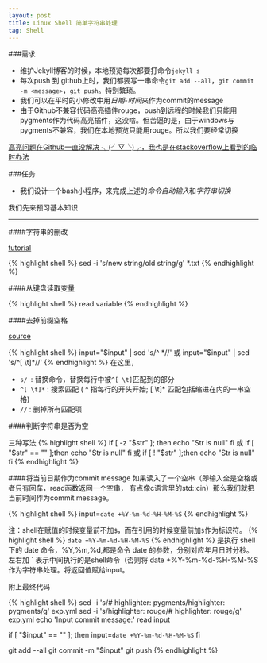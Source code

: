 ```yaml
---
layout: post
title: Linux Shell 简单字符串处理
tag: Shell
---
```


###需求
* 维护Jekyll博客的时候，本地预览每次都要打命令`jekyll s`
* 每次push 到 github上时，我们都要写一串命令`git add --all`，`git commit -m <message>`，`git push`。特别繁琐。
* 我们可以在平时的小修改中用*日期-时间*来作为commit的message
* 由于Github不兼容代码高亮插件rouge，push到远程的时候我们只能用pygments作为代码高亮插件，这没啥。但苦逼的是，由于windows与pygments不兼容，我们在本地预览只能用rouge。所以我们要经常切换

[高亮问题在Github一直没解决 ╮(╯▽╰)╭，我也是在stackoverflow上看到的临时办法 ](https://github.com/jekyll/jekyll/issues/2789)

###任务
* 我们设计一个bash小程序，来完成上述的*命令自动输入*和*字符串切换*

我们先来预习基本知识

-------

####字符串的删改

[tutorial](http://www.cyberciti.biz/faq/unix-linux-replace-string-words-in-many-files/)

{% highlight shell %}
sed -i 's/new string/old string/g' *.txt
{% endhighlight %}

####从键盘读取变量

{% highlight shell %}
read variable
{% endhighlight %}

####去掉前缀空格

[source](http://stackoverflow.com/questions/369758/how-to-trim-whitespace-from-bash-variable)

{% highlight shell %}
input="$input" | sed 's/^ *//'
或
input="$input" | sed 's/^[ \t]*//'
{% endhighlight %}
在这里，

* `s/ `: 替换命令，替换每行中被`^[ \t]`匹配到的部分
* `^[ \t]*` : 搜索匹配 ( ^ 指每行的开头开始; [ \t]* 匹配包括缩进在内的一串空格)
* `//` : 删掉所有匹配项

####判断字符串是否为空

三种写法
{% highlight shell %}
if [ -z "$str" ]; then
   echo "Str is null"
fi
或
if [ "$str" == "" ];then
   echo "Str is null"
fi
或
if [ ! "$str" ];then
   echo "Str is null"
fi
{% endhighlight %}

####将当前日期作为commit message
如果读入了一个空串（即输入全是空格或者只有回车，read函数返回一个空串，
有点像c语言里的std::cin）那么我们就把当前时间作为commit message。

{% highlight shell %}
input=`date +%Y-%m-%d-%H-%M-%S`
{% endhighlight %}

注：shell在赋值的时候变量前不加`$`，而在引用的时候变量前加`$`作为标识符。
{% highlight shell %}
`date +%Y-%m-%d-%H-%M-%S` 
{% endhighlight %}
是执行 shell 下的 date 命令，%Y,%m,%d,都是命令 date 的参数，分别对应年月日时分秒。左右加 ` 表示中间执行的是shell命令（否则将 date +%Y-%m-%d-%H-%M-%S 作为字符串处理。将返回值赋给input。

附上最终代码

{% highlight shell %}
sed -i 's/# highlighter: pygments/highlighter: pygments/g' exp.yml
sed -i 's/highlighter: rouge/# highlighter: rouge/g' exp.yml
echo 'Input commit message:'
read input

if [ "$input" == "" ]; then
        input=`date +%Y-%m-%d-%H-%M-%S`
fi

git add --all
git commit -m "$input"
git push
{% endhighlight %}